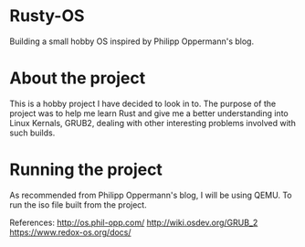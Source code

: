 # Rusty-OS
Building a small hobby OS inspired by Philipp Oppermann's blog.

# About the project
This is a hobby project I have decided to look in to. The purpose of the project was to help me learn Rust and give me a better understanding into Linux Kernals, GRUB2, dealing with other interesting problems involved with such builds.

# Running the project
As recommended from Philipp Oppermann's blog, I will be using QEMU. To run the iso file built from the project.

References:
http://os.phil-opp.com/
http://wiki.osdev.org/GRUB_2
https://www.redox-os.org/docs/
